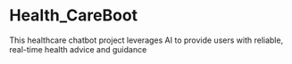 # Health_CareBoot
This healthcare chatbot project leverages AI to provide users with reliable, real-time health advice and guidance
